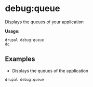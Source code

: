 # debug:queue
Displays the queues of your application

**Usage:**
```
drupal debug:queue
dq
```

## Examples
* Displays the queues of the application
```
drupal debug:queue
```
